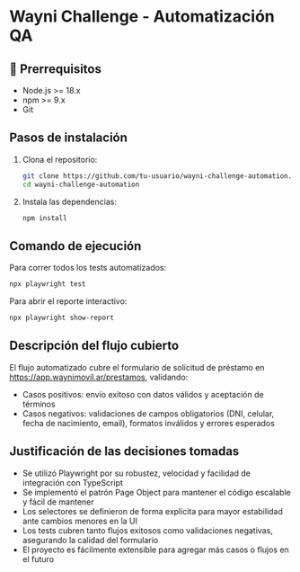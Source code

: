 # Wayni Challenge - Automatización QA

## 📌 Prerrequisitos
- Node.js >= 18.x
- npm >= 9.x
- Git

## Pasos de instalación
1. Clona el repositorio:
   ```bash
   git clone https://github.com/tu-usuario/wayni-challenge-automation.git
   cd wayni-challenge-automation
   ```
2. Instala las dependencias:
   ```bash
   npm install
   ```

## Comando de ejecución
Para correr todos los tests automatizados:
```bash
npx playwright test
```

Para abrir el reporte interactivo:
```bash
npx playwright show-report
```

## Descripción del flujo cubierto
El flujo automatizado cubre el formulario de solicitud de préstamo en https://app.waynimovil.ar/prestamos, validando:
- Casos positivos: envío exitoso con datos válidos y aceptación de términos
- Casos negativos: validaciones de campos obligatorios (DNI, celular, fecha de nacimiento, email), formatos inválidos y errores esperados

## Justificación de las decisiones tomadas
- Se utilizó Playwright por su robustez, velocidad y facilidad de integración con TypeScript
- Se implementó el patrón Page Object para mantener el código escalable y fácil de mantener
- Los selectores se definieron de forma explícita para mayor estabilidad ante cambios menores en la UI
- Los tests cubren tanto flujos exitosos como validaciones negativas, asegurando la calidad del formulario
- El proyecto es fácilmente extensible para agregar más casos o flujos en el futuro